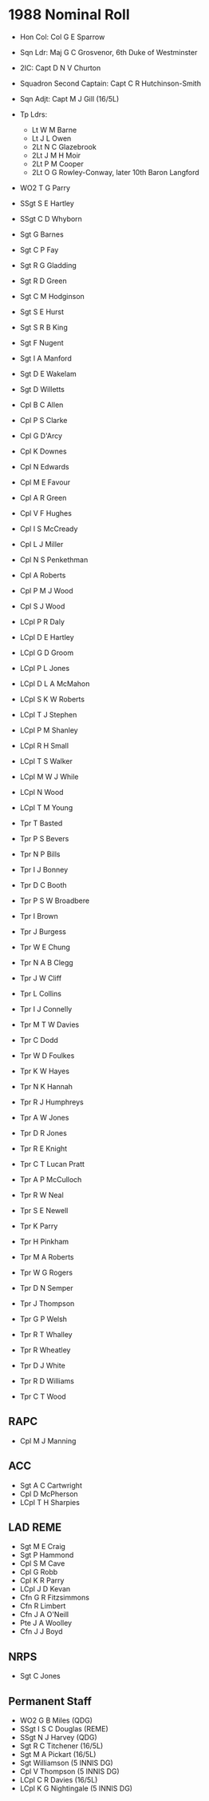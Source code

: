 # 1988 Nominal Roll

* Hon Col: Col G E Sparrow
* Sqn Ldr: Maj G C Grosvenor, 6th Duke of Westminster
* 2IC: Capt D N V Churton
* Squadron Second Captain: Capt C R Hutchinson-Smith
* Sqn Adjt: Capt M J Gill (16/5L)
* Tp Ldrs:
  * Lt W M Barne
  * Lt J L Owen
  * 2Lt N C Glazebrook
  * 2Lt J M H Moir
  * 2Lt P M Cooper
  * 2Lt O G Rowley-Conway, later 10th Baron Langford

* WO2 T G Parry
* SSgt S E Hartley
* SSgt C D Whyborn
* Sgt G Barnes
* Sgt C P Fay
* Sgt R G Gladding
* Sgt R D Green
* Sgt C M Hodginson
* Sgt S E Hurst
* Sgt S R B King
* Sgt F Nugent
* Sgt I A Manford
* Sgt D E Wakelam
* Sgt D Willetts
* Cpl B C Allen
* Cpl P S Clarke
* Cpl G D'Arcy
* Cpl K Downes
* Cpl N Edwards
* Cpl M E Favour
* Cpl A R Green
* Cpl V F Hughes
* Cpl I S McCready
* Cpl L J Miller
* Cpl N S Penkethman
* Cpl A Roberts
* Cpl P M J Wood
* Cpl S J Wood
* LCpl P R Daly
* LCpl D E Hartley
* LCpl G D Groom
* LCpl P L Jones
* LCpl D L A McMahon
* LCpl S K W Roberts
* LCpl T J Stephen
* LCpl P M Shanley
* LCpl R H Small
* LCpl T S Walker
* LCpl M W J While
* LCpl N Wood
* LCpl T M Young
* Tpr T Basted
* Tpr P S Bevers
* Tpr N P Bills
* Tpr I J Bonney
* Tpr D C Booth
* Tpr P S W Broadbere
* Tpr I Brown
* Tpr J Burgess
* Tpr W E Chung
* Tpr N A B Clegg
* Tpr J W Cliff
* Tpr L Collins
* Tpr I J Connelly
* Tpr M T W Davies
* Tpr C Dodd
* Tpr W D Foulkes
* Tpr K W Hayes
* Tpr N K Hannah
* Tpr R J Humphreys
* Tpr A W Jones
* Tpr D R Jones
* Tpr R E Knight
* Tpr C T Lucan Pratt
* Tpr A P McCulloch
* Tpr R W Neal
* Tpr S E Newell
* Tpr K Parry
* Tpr H Pinkham
* Tpr M A Roberts
* Tpr W G Rogers
* Tpr D N Semper
* Tpr J Thompson
* Tpr G P Welsh
* Tpr R T Whalley
* Tpr R Wheatley
* Tpr D J White
* Tpr R D Williams
* Tpr C T Wood

## RAPC

* Cpl M J Manning

## ACC

* Sgt A C Cartwright
* Cpl D McPherson
* LCpl T H Sharpies

## LAD REME

* Sgt M E Craig
* Sgt P Hammond
* Cpl S M Cave
* Cpl G Robb
* Cpl K R Parry
* LCpl J D Kevan
* Cfn G R Fitzsimmons
* Cfn R Limbert
* Cfn J A O'Neill
* Pte J A Woolley
* Cfn J J Boyd

## NRPS

* Sgt C Jones

## Permanent Staff

* WO2 G B Miles (QDG)
* SSgt I S C Douglas (REME)
* SSgt N J Harvey (QDG)
* Sgt R C Titchener (16/5L)
* Sgt M A Pickart (16/5L)
* Sgt Williamson (5 INNIS DG)
* Cpl V Thompson (5 INNIS DG)
* LCpl C R Davies (16/5L)
* LCpl K G Nightingale (5 INNIS DG)
